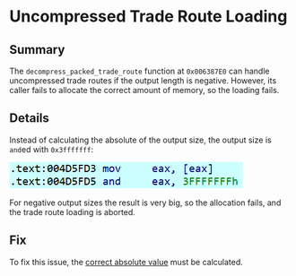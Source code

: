 # Uncompressed Trade Route Loading

## Summary
The `decompress_packed_trade_route` function at `0x006387E0` can handle uncompressed trade routes if the output length is negative.
However, its caller fails to allocate the correct amount of memory, so the loading fails.

## Details
Instead of calculating the absolute of the output size, the output size is `and`ed with `0x3fffffff`:

![](uncompressed-trade-route-loading.png)

For negative output sizes the result is very big, so the allocation fails, and the trade route loading is aborted.

## Fix
To fix this issue, the [correct absolute value](https://github.com/P3Modding/p3-lib/tree/master/mod-fix-uncompressed-trade-route-loading) must be calculated.
